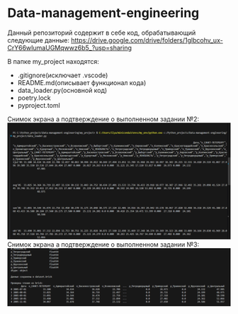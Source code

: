 # Data-management-engineering
Данный репозиторий содержит в себе код, обрабатывающий следующие данные:
https://drive.google.com/drive/folders/1glbcohv_ux-CrY66wIumaUGMqwwz6b5_?usp=sharing

В папке my_project находятся:
- .gitignore(исключает .vscode)
- README.md(описывает функционал кода)
- data_loader.py(основной код)
- poetry.lock
- pyproject.toml

Снимок экрана а подтверждение о выполненном задании №2:
![Task_№_2](https://github.com/EmbededIlya/Data-management-engineering/blob/main/Подтверждение_работы_№2.png)
Снимок экрана а подтверждение о выполненном задании №3:
![Task_№_2](https://github.com/EmbededIlya/Data-management-engineering/blob/main/Подтверждение_работы_№3.png)
